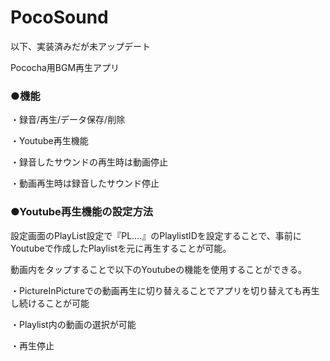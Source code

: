 # PocoSound

以下、実装済みだが未アップデート

Pococha用BGM再生アプリ

### ●機能
・録音/再生/データ保存/削除

・Youtube再生機能

・録音したサウンドの再生時は動画停止

・動画再生時は録音したサウンド停止


### ●Youtube再生機能の設定方法
設定画面のPlayList設定で『PL....』のPlaylistIDを設定することで、事前にYoutubeで作成したPlaylistを元に再生することが可能。

動画内をタップすることで以下のYoutubeの機能を使用することができる。

・PictureInPictureでの動画再生に切り替えることでアプリを切り替えても再生し続けることが可能

・Playlist内の動画の選択が可能

・再生停止
